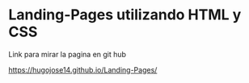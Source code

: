# Landing-Pages utilizando HTML y CSS 

Link para mirar la pagina en git hub

https://hugojose14.github.io/Landing-Pages/  
